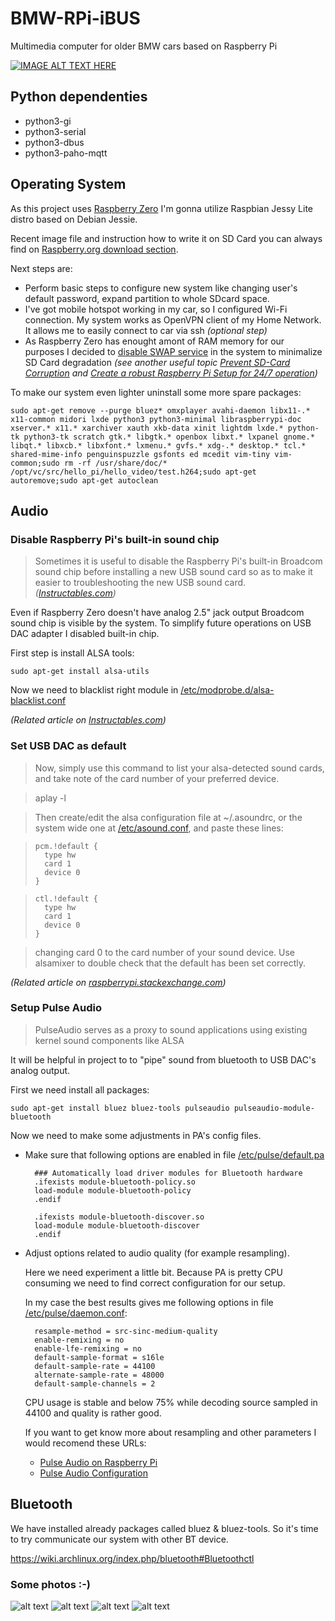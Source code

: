 # BMW-RPi-iBUS
Multimedia computer for older BMW cars based on Raspberry Pi

[![IMAGE ALT TEXT HERE](http://img.youtube.com/vi/W3VJtcYz3fo/0.jpg)](http://www.youtube.com/watch?v=W3VJtcYz3fo)

## Python dependenties
* python3-gi
* python3-serial
* python3-dbus
* python3-paho-mqtt

## Operating System
As this project uses [Raspberry Zero](https://www.raspberrypi.org/products/pi-zero/) I'm gonna utilize Raspbian Jessy Lite distro based on Debian Jessie. 

Recent image file and instruction how to write it on SD Card you can always find on [Raspberry.org download section](https://www.raspberrypi.org/downloads/raspbian/).

Next steps are:
* Perform basic steps to configure new system like changing user's default password, expand partition to whole SDcard space.
* I've got mobile hotspot working in my car, so I configured Wi-Fi connection.
My system works as OpenVPN client of my Home Network. It allows me to easily connect to car via ssh _(optional step)_
* As Raspberry Zero has enought amont of RAM memory for our purposes I decided to [disable SWAP service](https://www.element14.com/community/thread/21377/l/how-do-i-permanently-disable-the-swap-service?displayFullThread=true) in the system to minimalize SD Card degradation _(see another useful topic [Prevent SD-Card Corruption](https://www.raspberrypi.org/forums/viewtopic.php?f=28&t=36533) and [Create a robust Raspberry Pi Setup for 24/7 operation](https://narcisocerezo.wordpress.com/2014/06/25/create-a-robust-raspberry-pi-setup-for-24x7-operation/))_

To make our system even lighter uninstall some more spare packages:

    sudo apt-get remove --purge bluez* omxplayer avahi-daemon libx11-.* x11-common midori lxde python3 python3-minimal libraspberrypi-doc xserver.* x11.* xarchiver xauth xkb-data xinit lightdm lxde.* python-tk python3-tk scratch gtk.* libgtk.* openbox libxt.* lxpanel gnome.* libqt.* libxcb.* libxfont.* lxmenu.* gvfs.* xdg-.* desktop.* tcl.* shared-mime-info penguinspuzzle gsfonts ed mcedit vim-tiny vim-common;sudo rm -rf /usr/share/doc/* /opt/vc/src/hello_pi/hello_video/test.h264;sudo apt-get autoremove;sudo apt-get autoclean


## Audio
### Disable Raspberry Pi's built-in sound chip
> Sometimes it is useful to disable the Raspberry Pi's built-in Broadcom sound chip before installing a new USB sound card so as to make it easier to troubleshooting the new USB sound card. _([Instructables.com](http://www.instructables.com/id/Disable-the-Built-in-Sound-Card-of-Raspberry-Pi/?ALLSTEPS))_

Even if Raspberry Zero doesn't have analog 2.5" jack output Broadcom sound chip is visible by the system.
To simplify future operations on USB DAC adapter I disabled built-in chip.

First step is install ALSA tools:

    sudo apt-get install alsa-utils

Now we need to blacklist right module in [/etc/modprobe.d/alsa-blacklist.conf](BMW-RPi-iBUS/etc/modprobe.d/alsa-blacklist.conf)

_(Related article on [Instructables.com](http://www.instructables.com/id/Disable-the-Built-in-Sound-Card-of-Raspberry-Pi/?ALLSTEPS))_

### Set USB DAC as default

> Now, simply use this command to list your alsa-detected sound cards, and take note of the card number of your preferred device.

>    aplay -l

> Then create/edit the alsa configuration file at ~/.asoundrc, or the system wide one at [/etc/asound.conf](BMW-RPi-iBUS/etc/asound.conf), and paste these lines:

>     pcm.!default {
> 	    type hw
> 	    card 1
> 	    device 0
>     }

>     ctl.!default {
> 	    type hw
> 	    card 1
> 	    device 0
>     }

> changing card 0 to the card number of your sound device.
> Use alsamixer to double check that the default has been set correctly.

_(Related article on [raspberrypi.stackexchange.com](http://raspberrypi.stackexchange.com/a/44825))_

### Setup Pulse Audio
> PulseAudio serves as a proxy to sound applications using existing kernel sound components like ALSA

It will be helpful in project to to "pipe" sound from bluetooth to USB DAC's analog output.

First we need install all packages:

    sudo apt-get install bluez bluez-tools pulseaudio pulseaudio-module-bluetooth

Now we need to make some adjustments in PA's config files.

* Make sure that following options are enabled in file [/etc/pulse/default.pa](BMW-RPi-iBUS/etc/pulse/default.pa)

        ### Automatically load driver modules for Bluetooth hardware
        .ifexists module-bluetooth-policy.so
        load-module module-bluetooth-policy
        .endif

        .ifexists module-bluetooth-discover.so
        load-module module-bluetooth-discover
        .endif

* Adjust options related to audio quality (for example resampling).

    Here we need experiment a little bit. Because PA is pretty CPU consuming we need to find correct configuration for our setup.

    In my case the best results gives me following options in file [/etc/pulse/daemon.conf](BMW-RPi-iBUS/etc/pulse/daemon.conf):

        resample-method = src-sinc-medium-quality
        enable-remixing = no
        enable-lfe-remixing = no
        default-sample-format = s16le
        default-sample-rate = 44100
        alternate-sample-rate = 48000
        default-sample-channels = 2

    CPU usage is stable and below 75% while decoding source sampled in 44100 and quality is rather good.

    If you want to get know more about resampling and other parameters I would recomend these URLs:
    * [Pulse Audio on Raspberry Pi](http://www.crazy-audio.com/2014/09/pulseaudio-on-the-raspbery-pi/)
    * [Pulse Audio Configuration](https://wiki.archlinux.org/index.php/PulseAudio/Configuration)

## Bluetooth

We have installed already packages called bluez & bluez-tools.
So it's time to try communicate our system with other BT device.

https://wiki.archlinux.org/index.php/bluetooth#Bluetoothctl


### Some photos :-)

![alt text](http://i.imgur.com/pkuh65Rl.jpg)
![alt text](http://i.imgur.com/ajvKmORl.jpg)
![alt text](http://i.imgur.com/oHVZfIJl.jpg)
![alt text](http://i.imgur.com/gFbIz6fl.jpg)
